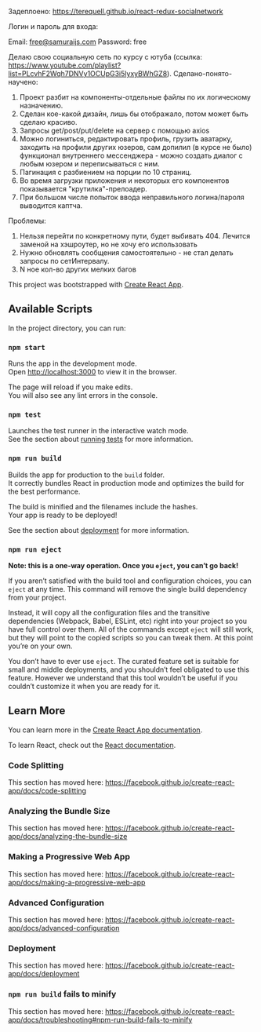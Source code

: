 Задеплоено: https://terequell.github.io/react-redux-socialnetwork

Логин и пароль для входа:

Email: free@samuraijs.com
Password: free

Делаю свою социальную сеть по курсу с ютуба (ссылка: https://www.youtube.com/playlist?list=PLcvhF2Wqh7DNVy1OCUpG3i5lyxyBWhGZ8). 
Сделано-понято-научено:
  1. Проект разбит на компоненты-отдельные файлы по их логическому назначению.
  2. Сделан кое-какой дизайн, лишь бы отображало, потом может быть сделаю  красиво.
  3. Запросы get/post/put/delete на сервер с помощью axios
  4. Можно логиниться, редактировать профиль, грузить аватарку, заходить на профили других юзеров, сам допилил (в курсе не было) функционал внутреннего мессенджера - можно создать диалог с любым юзером и переписываться с ним.
  5. Пагинация с разбиением на порции по 10 страниц.
  6. Во время загрузки приложения и некоторых его компонентов показывается "крутилка"-прелоадер.
  7. При большом числе попыток ввода неправильного логина/пароля выводится каптча.
  
Проблемы:
  1. Нельзя перейти по конкретному пути, будет выбивать 404. Лечится заменой на хэшроутер, но не хочу его использовать
  2. Нужно обновлять сообщения самостоятельно - не стал делать запросы по сетИнтервалу.
  3. N ное кол-во других мелких багов

This project was bootstrapped with [Create React App](https://github.com/facebook/create-react-app).

## Available Scripts

In the project directory, you can run:

### `npm start`

Runs the app in the development mode.<br />
Open [http://localhost:3000](http://localhost:3000) to view it in the browser.

The page will reload if you make edits.<br />
You will also see any lint errors in the console.

### `npm test`

Launches the test runner in the interactive watch mode.<br />
See the section about [running tests](https://facebook.github.io/create-react-app/docs/running-tests) for more information.

### `npm run build`

Builds the app for production to the `build` folder.<br />
It correctly bundles React in production mode and optimizes the build for the best performance.

The build is minified and the filenames include the hashes.<br />
Your app is ready to be deployed!

See the section about [deployment](https://facebook.github.io/create-react-app/docs/deployment) for more information.

### `npm run eject`

**Note: this is a one-way operation. Once you `eject`, you can’t go back!**

If you aren’t satisfied with the build tool and configuration choices, you can `eject` at any time. This command will remove the single build dependency from your project.

Instead, it will copy all the configuration files and the transitive dependencies (Webpack, Babel, ESLint, etc) right into your project so you have full control over them. All of the commands except `eject` will still work, but they will point to the copied scripts so you can tweak them. At this point you’re on your own.

You don’t have to ever use `eject`. The curated feature set is suitable for small and middle deployments, and you shouldn’t feel obligated to use this feature. However we understand that this tool wouldn’t be useful if you couldn’t customize it when you are ready for it.

## Learn More

You can learn more in the [Create React App documentation](https://facebook.github.io/create-react-app/docs/getting-started).

To learn React, check out the [React documentation](https://reactjs.org/).

### Code Splitting

This section has moved here: https://facebook.github.io/create-react-app/docs/code-splitting

### Analyzing the Bundle Size

This section has moved here: https://facebook.github.io/create-react-app/docs/analyzing-the-bundle-size

### Making a Progressive Web App

This section has moved here: https://facebook.github.io/create-react-app/docs/making-a-progressive-web-app

### Advanced Configuration

This section has moved here: https://facebook.github.io/create-react-app/docs/advanced-configuration

### Deployment

This section has moved here: https://facebook.github.io/create-react-app/docs/deployment

### `npm run build` fails to minify

This section has moved here: https://facebook.github.io/create-react-app/docs/troubleshooting#npm-run-build-fails-to-minify
